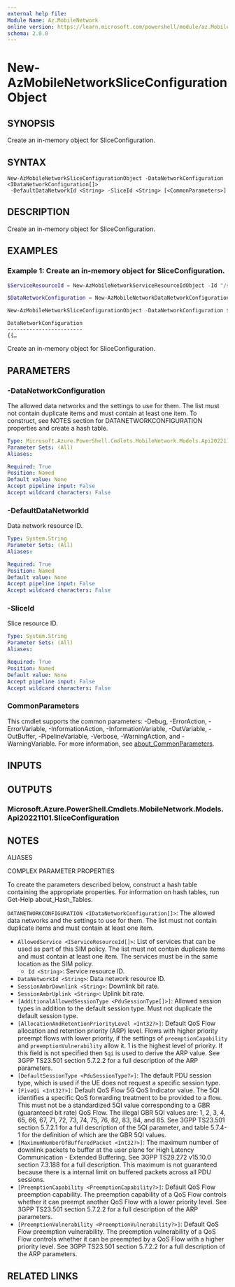 ```yaml
---
external help file:
Module Name: Az.MobileNetwork
online version: https://learn.microsoft.com/powershell/module/az.MobileNetwork/new-AzMobileNetworkSliceConfigurationObject
schema: 2.0.0
---
```


# New-AzMobileNetworkSliceConfigurationObject

## SYNOPSIS
Create an in-memory object for SliceConfiguration.

## SYNTAX

```
New-AzMobileNetworkSliceConfigurationObject -DataNetworkConfiguration <IDataNetworkConfiguration[]>
 -DefaultDataNetworkId <String> -SliceId <String> [<CommonParameters>]
```

## DESCRIPTION
Create an in-memory object for SliceConfiguration.

## EXAMPLES

### Example 1: Create an in-memory object for SliceConfiguration.
```powershell
$ServiceResourceId = New-AzMobileNetworkServiceResourceIdObject -Id "/subscriptions/{subId}/resourceGroups/azps_test_group/providers/Microsoft.MobileNetwork/mobileNetworks/azps-mn/services/azps-mn-service"

$DataNetworkConfiguration = New-AzMobileNetworkDataNetworkConfigurationObject -AllowedService $ServiceResourceId -DataNetworkId "/subscriptions/{subId}/resourceGroups/azps_test_group/providers/Microsoft.MobileNetwork/mobileNetworks/azps-mn/dataNetworks/azps-mn-datanetwork" -SessionAmbrDownlink "1 Gbps" -SessionAmbrUplink "500 Mbps" -FiveQi 9 -AllocationAndRetentionPriorityLevel 9 -DefaultSessionType 'IPv4' -MaximumNumberOfBufferedPacket 200 -PreemptionCapability 'NotPreempt' -PreemptionVulnerability 'Preemptable'

New-AzMobileNetworkSliceConfigurationObject -DataNetworkConfiguration $DataNetworkConfiguration -DefaultDataNetworkId "/subscriptions/{subId}/resourceGroups/azps_test_group/providers/Microsoft.MobileNetwork/mobileNetworks/azps-mn/dataNetworks/azps-mn-datanetwork" -SliceId "/subscriptions/{subId}/resourceGroups/azps_test_group/providers/Microsoft.MobileNetwork/mobileNetworks/azps-mn/slices/azps-mn-slice"
```

```output
DataNetworkConfiguration
------------------------
{{…
```

Create an in-memory object for SliceConfiguration.

## PARAMETERS

### -DataNetworkConfiguration
The allowed data networks and the settings to use for them.
The list must not contain duplicate items and must contain at least one item.
To construct, see NOTES section for DATANETWORKCONFIGURATION properties and create a hash table.

```yaml
Type: Microsoft.Azure.PowerShell.Cmdlets.MobileNetwork.Models.Api20221101.IDataNetworkConfiguration[]
Parameter Sets: (All)
Aliases:

Required: True
Position: Named
Default value: None
Accept pipeline input: False
Accept wildcard characters: False
```

### -DefaultDataNetworkId
Data network resource ID.

```yaml
Type: System.String
Parameter Sets: (All)
Aliases:

Required: True
Position: Named
Default value: None
Accept pipeline input: False
Accept wildcard characters: False
```

### -SliceId
Slice resource ID.

```yaml
Type: System.String
Parameter Sets: (All)
Aliases:

Required: True
Position: Named
Default value: None
Accept pipeline input: False
Accept wildcard characters: False
```

### CommonParameters
This cmdlet supports the common parameters: -Debug, -ErrorAction, -ErrorVariable, -InformationAction, -InformationVariable, -OutVariable, -OutBuffer, -PipelineVariable, -Verbose, -WarningAction, and -WarningVariable. For more information, see [about_CommonParameters](http://go.microsoft.com/fwlink/?LinkID=113216).

## INPUTS

## OUTPUTS

### Microsoft.Azure.PowerShell.Cmdlets.MobileNetwork.Models.Api20221101.SliceConfiguration

## NOTES

ALIASES

COMPLEX PARAMETER PROPERTIES

To create the parameters described below, construct a hash table containing the appropriate properties. For information on hash tables, run Get-Help about_Hash_Tables.


`DATANETWORKCONFIGURATION <IDataNetworkConfiguration[]>`: The allowed data networks and the settings to use for them. The list must not contain duplicate items and must contain at least one item.
  - `AllowedService <IServiceResourceId[]>`: List of services that can be used as part of this SIM policy. The list must not contain duplicate items and must contain at least one item. The services must be in the same location as the SIM policy.
    - `Id <String>`: Service resource ID.
  - `DataNetworkId <String>`: Data network resource ID.
  - `SessionAmbrDownlink <String>`: Downlink bit rate.
  - `SessionAmbrUplink <String>`: Uplink bit rate.
  - `[AdditionalAllowedSessionType <PduSessionType[]>]`: Allowed session types in addition to the default session type. Must not duplicate the default session type.
  - `[AllocationAndRetentionPriorityLevel <Int32?>]`: Default QoS Flow allocation and retention priority (ARP) level. Flows with higher priority preempt flows with lower priority, if the settings of `preemptionCapability` and `preemptionVulnerability` allow it. 1 is the highest level of priority. If this field is not specified then `5qi` is used to derive the ARP value. See 3GPP TS23.501 section 5.7.2.2 for a full description of the ARP parameters.
  - `[DefaultSessionType <PduSessionType?>]`: The default PDU session type, which is used if the UE does not request a specific session type.
  - `[FiveQi <Int32?>]`: Default QoS Flow 5G QoS Indicator value. The 5QI identifies a specific QoS forwarding treatment to be provided to a flow. This must not be a standardized 5QI value corresponding to a GBR (guaranteed bit rate) QoS Flow. The illegal GBR 5QI values are: 1, 2, 3, 4, 65, 66, 67, 71, 72, 73, 74, 75, 76, 82, 83, 84, and 85. See 3GPP TS23.501 section 5.7.2.1 for a full description of the 5QI parameter, and table 5.7.4-1 for the definition of which are the GBR 5QI values.
  - `[MaximumNumberOfBufferedPacket <Int32?>]`: The maximum number of downlink packets to buffer at the user plane for High Latency Communication - Extended Buffering. See 3GPP TS29.272 v15.10.0 section 7.3.188 for a full description. This maximum is not guaranteed because there is a internal limit on buffered packets across all PDU sessions.
  - `[PreemptionCapability <PreemptionCapability?>]`: Default QoS Flow preemption capability. The preemption capability of a QoS Flow controls whether it can preempt another QoS Flow with a lower priority level. See 3GPP TS23.501 section 5.7.2.2 for a full description of the ARP parameters.
  - `[PreemptionVulnerability <PreemptionVulnerability?>]`: Default QoS Flow preemption vulnerability. The preemption vulnerability of a QoS Flow controls whether it can be preempted by a QoS Flow with a higher priority level. See 3GPP TS23.501 section 5.7.2.2 for a full description of the ARP parameters.

## RELATED LINKS

